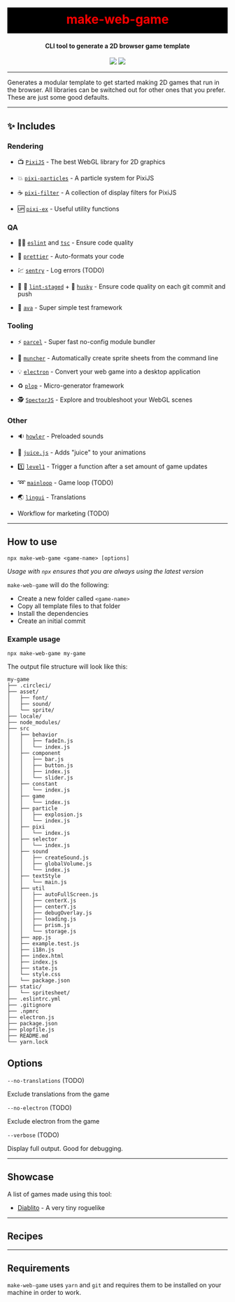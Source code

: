 <h1 align="center" style="background-color: black; color:red; padding: 10px 0 15px 0">
  make-web-game
</h1>
<h4 align="center">
  CLI tool to generate a 2D browser game template
</h4>
<div align="center">
  <img src="https://badgen.net/npm/v/make-web-game?icon=npm" />
  <!-- <img src="https://badgen.net/npm/dw/make-web-game?icon=npm" /> -->
  <img src="https://badgen.net/github/last-commit/sajmoni/make-web-game?icon=github" />
</div>

---

Generates a modular template to get started making 2D games that run in the browser. All libraries can be switched out for other ones that you prefer. These are just some good defaults.

---

## :sparkles: Includes

### Rendering

 - :tv: [`PixiJS`](https://github.com/pixijs/pixi.js) - The best WebGL library for 2D graphics
 
 - :boom: [`pixi-particles`](https://github.com/pixijs/pixi-particles) - A particle system for PixiJS
 
 - :coffee: [`pixi-filter`](https://github.com/pixijs/pixi-filters) - A collection of display filters for PixiJS
 
 - :up: [`pixi-ex`](https://github.com/rymdkraftverk/pixi-ex) - Useful utility functions

### QA

- :policeman: [`eslint`](https://github.com/eslint/eslint) and [`tsc`](https://github.com/microsoft/TypeScript) - Ensure code quality

- :nail_care: [`prettier`](https://github.com/prettier/prettier) - Auto-formats your code

 - :chart: [`sentry`](https://sentry.io/) - Log errors (TODO)

- :no_entry_sign: :poop: [`lint-staged`](https://github.com/okonet/lint-staged) + :dog: [`husky`](https://github.com/typicode/husky) - Ensure code quality on each git commit and push

- :straight_ruler: [`ava`](https://github.com/avajs/ava) - Super simple test framework

### Tooling

 - :zap: [`parcel`](https://github.com/parcel-bundler/parcel) - Super fast no-config module bundler
 
 - :cake: [`muncher`](https://github.com/sajmoni/muncher) - Automatically create sprite sheets from the command line 

 <!-- - :red_circle: [`circle.ci`](https://circleci.com/) config to automatically push builds to `itch.io` -->

 - :bulb: [`electron`](https://github.com/electron/electron) - Convert your web game into a desktop application

- :recycle: [`plop`](https://github.com/plopjs/plop) - Micro-generator framework

- :detective: [`SpectorJS`](https://github.com/BabylonJS/Spector.js) - Explore and troubleshoot your WebGL scenes

### Other

- :sound: [`howler`](https://github.com/goldfire/howler.js/) - Preloaded sounds

- :tropical_drink: [`juice.js`](https://github.com/rymdkraftverk/juice.js) - Adds "juice" to your animations

- :one: [`level1`](https://github.com/rymdkraftverk/level1) - Trigger a function after a set amount of game updates

- :loop: [`mainloop`](https://github.com/IceCreamYou/MainLoop.js) - Game loop (TODO)

- :earth_asia: [`lingui`](https://github.com/lingui/js-lingui) - Translations

 - Workflow for marketing (TODO)

 <!-- - state management -->
 <!-- Prism? -->

 <!-- - Debug tools -->

---

## How to use

```shell
npx make-web-game <game-name> [options]
```

_Usage with `npx` ensures that you are always using the latest version_

`make-web-game` will do the following:

 - Create a new folder called `<game-name>`
 - Copy all template files to that folder
 - Install the dependencies
 - Create an initial commit 

### Example usage

```
npx make-web-game my-game
```

The output file structure will look like this:

```
my-game
├── .circleci/
├── asset/
│   ├── font/
│   ├── sound/
│   └── sprite/
├── locale/
├── node_modules/
├── src
│   ├── behavior
│   │   ├── fadeIn.js
│   │   └── index.js
│   ├── component
│   │   ├── bar.js
│   │   ├── button.js
│   │   ├── index.js
│   │   └── slider.js
│   ├── constant
│   │   └── index.js
│   ├── game
│   │   └── index.js
│   ├── particle
│   │   ├── explosion.js
│   │   └── index.js
│   ├── pixi
│   │   └── index.js
│   ├── selector
│   │   └── index.js
│   ├── sound
│   │   ├── createSound.js
│   │   ├── globalVolume.js
│   │   └── index.js
│   ├── textStyle
│   │   └── main.js
│   ├── util
│   │   ├── autoFullScreen.js
│   │   ├── centerX.js
│   │   ├── centerY.js
│   │   ├── debugOverlay.js
│   │   ├── loading.js
│   │   ├── prism.js
│   │   └── storage.js
│   ├── app.js
│   ├── example.test.js
│   ├── i18n.js
│   ├── index.html
│   ├── index.js
│   ├── state.js
│   └── style.css
│   └── package.json
├── static/
│   └── spritesheet/
├── .eslintrc.yml
├── .gitignore
├── .npmrc
├── electron.js
├── package.json
├── plopfile.js
├── README.md
└── yarn.lock
```

## Options

 `--no-translations` (TODO)

Exclude translations from the game
  
 `--no-electron` (TODO)

Exclude electron from the game
  
 `--verbose` (TODO)

Display full output. Good for debugging.

 <!-- ## What to do after the script is run -->

 <!-- - Update the project name in: `.cicleci/config.yml` -->

 <!-- - Set sentry URL -->

 <!-- - Make the `release` branch protected so that you don't accidentally push to it. -->

---

## Showcase

A list of games made using this tool:

 - [Diablito](https://rymdkraftverk.itch.io/diablito) - A very tiny roguelike

---

## Recipes

---

## Requirements

`make-web-game` uses `yarn` and `git` and requires them to be installed on your machine in order to work.
